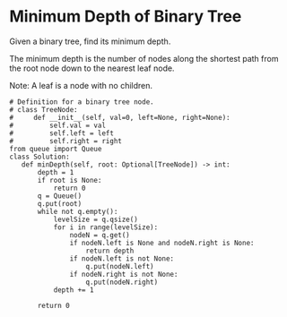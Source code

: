 # Minimum Depth of Binary Tree

Given a binary tree, find its minimum depth.

The minimum depth is the number of nodes along the shortest path from the root node down to the nearest leaf node.

Note: A leaf is a node with no children.

 ```
 # Definition for a binary tree node.
# class TreeNode:
#     def __init__(self, val=0, left=None, right=None):
#         self.val = val
#         self.left = left
#         self.right = right
from queue import Queue
class Solution:
    def minDepth(self, root: Optional[TreeNode]) -> int:
        depth = 1
        if root is None:
            return 0
        q = Queue()
        q.put(root)
        while not q.empty():
            levelSize = q.qsize()
            for i in range(levelSize):
                nodeN = q.get()
                if nodeN.left is None and nodeN.right is None:
                    return depth
                if nodeN.left is not None:
                    q.put(nodeN.left)
                if nodeN.right is not None:
                    q.put(nodeN.right)
            depth += 1
                
        return 0
```

